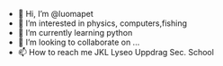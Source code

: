- 👋 Hi, I’m @luomapet
- 👀 I’m interested in physics, computers,fishing
- 🌱 I’m currently learning python
- 💞️ I’m looking to collaborate on ...
- 📫 How to reach me JKL Lyseo Uppdrag Sec. School

<!---
luomapet/luomapet is a ✨ special ✨ repository because its `README.md` (this file) appears on your GitHub profile.
You can click the Preview link to take a look at your changes.
--->
